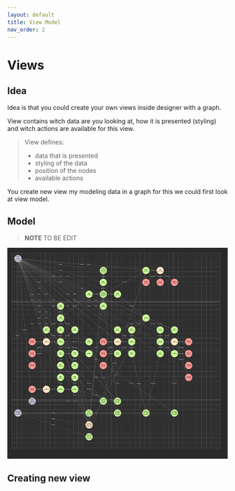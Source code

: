 ```yaml
---
layout: default
title: View Model
nav_order: 2
---
```


# Views

## Idea 

Idea is that you could create your own views inside designer with a graph. 

View contains witch data are you looking at, how it is presented (styling) and witch actions are available for this view. 

>View defines:
>- data that is presented
>- styling of the data
>- position of the nodes
>- available actions

You create new view my modeling data in a graph for this we could first look at view model. 

## Model

>**NOTE** TO BE EDIT

![view model](./images/view_meta.png "View model")


## Creating new view

